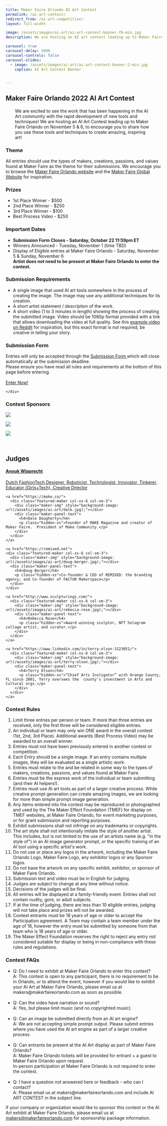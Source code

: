 ```yaml
---
title: Maker Faire Orlando AI Art Contest
permalink: /ai-art-contest/
redirect_from: /ai-art-competition/
layout: full-width

image: /assets/images/ai-art/ai-art-contest-banner-fb-min.jpg
description: We are hosting an AI art contest leading up to Maker Faire Orlando 2022!

carousel: true
carousel-delay: 5000
carousel-controls: false
carousel-slides:
  - image: /assets/images/ai-art/ai-art-contest-banner-2-min.jpg  
    caption: AI Art Contest Banner


---
```


<section class="content-panel">
<div class="container">
<div class="row">
<div class="col-xs-12 text-center padbottom">

<h1>Maker Faire Orlando 2022 AI Art Contest</h1>

<p style="margin: 20px 30px 5px 30px">We are excited to see the work that has been happening in the AI Art community with the rapid development of new tools and techniques! We are hosting an AI Art Contest leading up to Maker Faire Orlando on November 5 & 6, to encourage you to share how you use these tools and techniques to create amazing, inspiring art!</p>

</div>
<div class="col-xs-12 text-left padbottom">

<h3>Theme</h3>
All entries should use the types of makers, creations, passions, and values found at Maker Faire as the theme for their submissions. We encourage you to browse the <a href="https://www.makerfaireorlando.com">Maker Faire Orlando website</a> and the <a href="https://www.makerfaire.com">Maker Faire Global Website</a> for inspiration.

<h3>Prizes</h3>
<ul>
<li>1st Place Winner - $500 </li>
<li>2nd Place Winner - $250 </li>
<li>3rd Place Winner - $100 </li>
<li>Best Process Video - $250</li>
</ul>

<h3>Important Dates</h3>
<ul>
<li><b>Submission Form Closes - Saturday, October 22 11:59pm ET</b></li>
<li>Winners Announced - Tuesday, November 1 (time TBD)</li>
<li>Display of Eligible entries at Maker Faire Orlando - Saturday, November 5 & Sunday, November 6 <BR><b>Artist does not need to be present at Maker Faire Orlando to enter the contest.</b></li>
</ul>


<h3>Submission Requirements</h3>

<ul>
<li>A single image that used AI art tools somewhere in the process of creating the image. The image may use any additional techniques for its creation.</li>

<li>A short artist statement / description of the work.</li>

<li>A short video (1 to 3 minutes in length) showing the process of creating the submitted image. Video should be 1080p format provided with a link that allows downloading the video at full quality. See this <a href="https://www.reddit.com/r/StableDiffusion/comments/xrpzr3/textto3dtoimage_running_the_output_of_dreamfusion/">example video on Reddit</a> for inspiration, but this exact format is not required, be creative in telling your story.</li>
</ul>

<h3>Submission Form</h3>
Entries will only be accepted through the <a href="https://form.jotform.com/222823990371055">Submission Form </a> which will close automatically at the submission deadline.


<div class="row padbottom padtop">
    <div class="col-xs-12 padbottom padtop text-left">
    Please ensure you have read all rules and requirements at the bottom of this page before entering.<br><br>
      <a class="btn btn-w-ghost" href="https://form.jotform.com/222823990371055">Enter Now!</a>

    </div>
  </div>

  <h3>Contest Sponsors</h3>


  <a href="https://machinelearningart.com/"><img src="/assets/images/ai-art/machinelearningartdotcom.png" style="max-width:250px"></a>

  <a href="https://remixed.net"><img src="/assets/images/ai-art/remixed-logo.png" style="max-width:250px"></a>

  <a href="https://sighthound.com"><img src="/assets/images/ai-art/sighthound.png" style="max-width:250px"></a>


  <br>


</div></div></div></section>



<div class="flag-banner"></div>

<section class="featured-maker-panel">
  <a id="featured-makers"></a>
  <div class="container">
    <div class="row text-center">
      <div class="title-w-border-y">
        <h2>Judges</h2>
      </div>
    </div>



  <div class="row padbottom">
    <a href="http://www.anoukwipprecht.nl/">
      <div class="featured-maker col-xs-6 col-sm-3">
        <div class="maker-img" style="background-image: url(/assets/images/ai-art/anouk.jpg);"></div>
        <div class="maker-panel-text">
          <h4>Anouk Wipprecht</h4>
          <p class="hidden-xs">Dutch FashionTech Designer, Roboticist, Technologist, Innovator, Tinkerer, Educator (Girls+Tech), Creative Director</p>
        </div>
      </div>
    </a>

    <a href="https://make.co/">
      <div class="featured-maker col-xs-6 col-sm-3">
        <div class="maker-img" style="background-image: url(/assets/images/ai-art/dale.jpg);"></div>
        <div class="maker-panel-text">
          <h4>Dale Dougherty</h4>
          <p class="hidden-xs">Founder of MAKE Magazine and creator of Maker Faire.  President of Make Community.</p>
        </div>
      </div>
    </a>

    <a href="https://remixed.net">
    <div class="featured-maker col-xs-6 col-sm-3">
      <div class="maker-img" style="background-image: url(/assets/images/ai-art/doug-berger.jpg);"></div>
      <div class="maker-panel-text">
        <h4>Doug Berger</h4>
        <p class="hidden-xs">Co-founder & CEO of REMIXED: the branding agency; and Co-founder of FACTUR Makerspace</p>
      </div>
    </div>
  </a>

    <a href="http://www.sculpturings.com/">
      <div class="featured-maker col-xs-6 col-sm-3">
        <div class="maker-img" style="background-image: url(/assets/images/ai-art/rebecca-rose.jpg);"></div>
        <div class="maker-panel-text">
          <h4>Rebecca Rose</h4>
          <p class="hidden-xs">Award winning sculptor, NFT hologram collage artist, and curator.</p>
        </div>
      </div>
    </a>

    <a href="https://www.linkedin.com/in/terry-olson-3123051/">
      <div class="featured-maker col-xs-6 col-sm-3">
        <div class="maker-img" style="background-image: url(/assets/images/ai-art/terry-olson.jpg);"></div>
        <div class="maker-panel-text">
          <h4>Terry Olson</h4>
          <p class="hidden-xs">“Chief Arts Instigator” with Orange County, FL since 2001, Terry oversees the  county's investment in Arts and Cultural orgs.</p>
        </div>
      </div>
    </a>


 </div>
</div>

<div class="flag-banner"></div></section>


<section class="content-panel">
<div class="container">
<div class="row">

<div class="col-xs-12 text-left padbottom">

<h3>Contest Rules</h3>

<ol>
<li>Limit three entries per person or team. If more than three entries are received, only the first three will be considered eligible entries.</li>
<li>An individual or team may only win ONE award in the overall contest (1st, 2nd, 3rd Place). Additional awards (Best Process Video) may be awarded to an overall winner.</li>
<li>Entries must not have been previously entered in another contest or competition.</li>
<li>Each Entry should be a single image. If an entry contains multiple images, they will be evaluated as a single artistic work.</li>
<li>Entries must relate to the and be related in some way to the types of makers, creations, passions, and values found at Maker Faire.</li>
<li>Entries must be the express work of the individual or team submitting (and their AI helpers!).</li>
<li>Entries must use AI art tools as part of a larger creative process. While creative prompt generation can create amazing images, we are looking for more than simple prompt image generation.</li>
<li>Any items entered into the contest may be reproduced or photographed and used by the The Maker Effect Foundation (TMEF) for display on TMEF websites, at Maker Faire Orlando, for event marketing purposes, or for grant submission and reporting purposes.</li>
<li>Exhibit submissions shall not infringe on any trademarks or copyrights.</li>
<li>The art style shall not intentionally imitate the style of another artist. This includes, but is not limited to the use of an artists name (e.g. "in the style of") in an AI image generator prompt, or the specific training of an AI tool using a specific artist's work.</li>
<li>Do not use or place any logos in the artwork, including the Maker Faire Orlando Logo, Maker Faire Logo, any exhibitor logos or any Sponsor logos.</li>
<li>Do not base the artwork on any specific exhibit, exhibitor, or sponsor of Maker Faire Orlando.</li>
<li>Submission text and video must be in English for judging.</li>
<li>Judges are subject to change at any time without notice.</li>
<li>Decisions of the judges will be final.</li>
<li>All entries will be displayed at a family-friendly event. Entries shall not contain nudity, gore, or adult subjects.</li>
<li>If at the time of judging, there are less than 10 eligible entries, judging will not take place and prizes will not be awarded.</li>
<li>Contest entrants must be 18 years of age or older to accept the Participation agreement. A Team may contain a team member under the age of 18, however the entry must be submitted by someone from that team who is 18 years of age or older.</li>
<li>The Maker Effect Foundation reserves the right to reject any entry not considered suitable for display or being in non-compliance with these rules and regulations.</li>


</ol>

<h3>Contest FAQs</h3>
<ul>
<li>Q: Do I need to exhibit at Maker Faire Orlando to enter this contest?<br> A: This contest is open to any participant, there is no requirement to be in Orlando, or to attend the event, however if you would like to exhibit your AI Art at Maker Faire Orlando, please email us at makers@makerfaireorlando.com as soon as possible.</li><br>
<li>Q: Can the video have narration or sound?<br> A: Yes, but please limit music (and no copyrighted music).</li><br>
<li>Q: Can an image be submitted directly from an AI art engine?<br> A: We are not accepting simple prompt output. Please submit entries where you have used the AI art engine as part of a larger creative process.</li><br>
<li>Q: Can entrants be present at the AI Art display as part of Maker Faire Orlando? <br>A: Maker Faire Orlando tickets will be provided for entrant + a guest to Maker Faire Orlando upon request. <br> In-person participation at Maker Faire Orlando is not required to enter the contest.</li><br>
<li>Q: I have a question not answered here or feedback - who can I contact? <BR>A: Please email us at makers@makerfaireorlando.com and include AI ART CONTEST in the subject line.</li>
</ul>





If your company or organization would like to sponsor this contest or the AI Art exhibit at Maker Faire Orlando, please email us at makers@makerfaireorlando.com for sponsorship package information.
</div></div></div></section>

